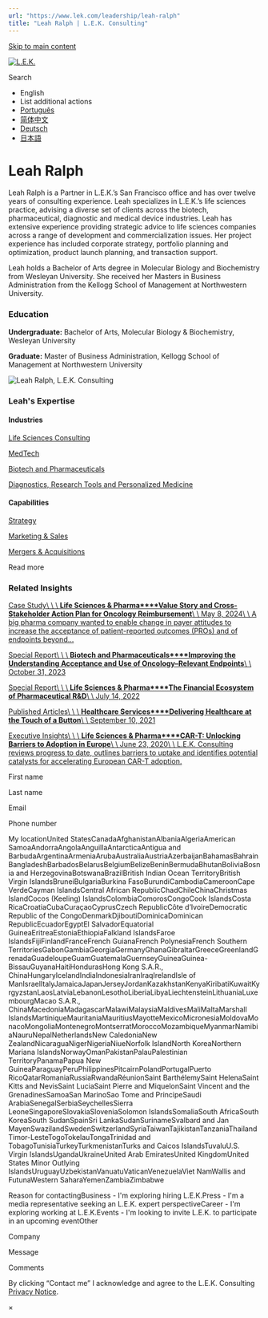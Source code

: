 ```yaml
---
url: "https://www.lek.com/leadership/leah-ralph"
title: "Leah Ralph | L.E.K. Consulting"
---
```


[Skip to main content](https://www.lek.com/leadership/leah-ralph#main-content)

[![L.E.K.](https://www.lek.com/themes/lek/images/new-logo.svg)](https://www.lek.com/ "L.E.K.")

Search

- English
- List additional actions
- [Português](https://www.lek.com/pt-br/lek-brazil)
- [简体中文](https://www.lek.com/zh-hant/lek-china)
- [Deutsch](https://www.lek.com/de/lek-germany)
- [日本語](https://www.lek.com/ja/lek-japan)

# Leah Ralph

Leah Ralph is a Partner in L.E.K.’s San Francisco office and has over twelve years of consulting experience. Leah specializes in L.E.K.’s life sciences practice, advising a diverse set of clients across the biotech, pharmaceutical, diagnostic and medical device industries. Leah has extensive experience providing strategic advice to life sciences companies across a range of development and commercialization issues. Her project experience has included corporate strategy, portfolio planning and optimization, product launch planning, and transaction support.

Leah holds a Bachelor of Arts degree in Molecular Biology and Biochemistry from Wesleyan University. She received her Masters in Business Administration from the Kellogg School of Management at Northwestern University.

### Education

**Undergraduate:** Bachelor of Arts, Molecular Biology & Biochemistry, Wesleyan University

**Graduate:** Master of Business Administration, Kellogg School of Management at Northwestern University

![Leah Ralph, L.E.K. Consulting](https://www.lek.com/sites/default/files/profile-images/leah-ralph-web.jpg)

### Leah's Expertise

#### Industries

[Life Sciences Consulting](https://www.lek.com/industries/life-sciences-pharma)

[MedTech](https://www.lek.com/industries/medtech)

[Biotech and Pharmaceuticals](https://www.lek.com/industries/life-sciences-pharma/biotech-pharmaceutical)

[Diagnostics, Research Tools and Personalized Medicine](https://www.lek.com/industries/life-sciences-pharma/diagnostics-tools-personalized-medicine)

#### Capabilities

[Strategy](https://www.lek.com/capabilities/strategy)

[Marketing & Sales](https://www.lek.com/capabilities/marketing-and-sales)

[Mergers & Acquisitions](https://www.lek.com/capabilities/mergers-acquisitions)

Read more

### Related Insights

[Case Study\\
\\
\\
**Life Sciences & Pharma****Value Story and Cross-Stakeholder Action Plan for Oncology Reimbursement**\\
\\
May 8, 2024\\
\\
A big pharma company wanted to enable change in payer attitudes to increase the acceptance of patient-reported outcomes (PROs) and of endpoints beyond…](https://www.lek.com/insights/hea/eu/cs/value-story-and-cross-stakeholder-action-plan-oncology-reimbursement)

[Special Report\\
\\
\\
**Biotech and Pharmaceuticals****Improving the Understanding Acceptance and Use of Oncology–Relevant Endpoints**\\
\\
October 31, 2023](https://www.lek.com/insights/hea/eu/sr/improving-understanding-acceptance-and-use-oncology-relevant-endpoints)

[Special Report\\
\\
\\
**Life Sciences & Pharma****The Financial Ecosystem of Pharmaceutical R&D**\\
\\
July 14, 2022](https://www.lek.com/insights/sr/financial-ecosystem-pharmaceutical-rd)

[Published Articles\\
\\
\\
**Healthcare Services****Delivering Healthcare at the Touch of a Button**\\
\\
September 10, 2021](https://www.lek.com/sites/default/files/PDFs/HealthcareMarketsUK_AugustSeptember_2021%20copy.pdf)

[Executive Insights\\
\\
\\
**Life Sciences & Pharma****CAR-T: Unlocking Barriers to Adoption in Europe**\\
\\
June 23, 2020\\
\\
L.E.K. Consulting reviews progress to date, outlines barriers to uptake and identifies potential catalysts for accelerating European CAR-T adoption.](https://www.lek.com/insights/ei/car-t-unlocking-barriers-adoption-europe)

First name

Last name

Email

Phone number

My locationUnited StatesCanadaAfghanistanAlbaniaAlgeriaAmerican SamoaAndorraAngolaAnguillaAntarcticaAntigua and BarbudaArgentinaArmeniaArubaAustraliaAustriaAzerbaijanBahamasBahrainBangladeshBarbadosBelarusBelgiumBelizeBeninBermudaBhutanBoliviaBosnia and HerzegovinaBotswanaBrazilBritish Indian Ocean TerritoryBritish Virgin IslandsBruneiBulgariaBurkina FasoBurundiCambodiaCameroonCape VerdeCayman IslandsCentral African RepublicChadChileChinaChristmas IslandCocos (Keeling) IslandsColombiaComorosCongoCook IslandsCosta RicaCroatiaCubaCuraçaoCyprusCzech RepublicCôte d’IvoireDemocratic Republic of the CongoDenmarkDjiboutiDominicaDominican RepublicEcuadorEgyptEl SalvadorEquatorial GuineaEritreaEstoniaEthiopiaFalkland IslandsFaroe IslandsFijiFinlandFranceFrench GuianaFrench PolynesiaFrench Southern TerritoriesGabonGambiaGeorgiaGermanyGhanaGibraltarGreeceGreenlandGrenadaGuadeloupeGuamGuatemalaGuernseyGuineaGuinea-BissauGuyanaHaitiHondurasHong Kong S.A.R., ChinaHungaryIcelandIndiaIndonesiaIranIraqIrelandIsle of ManIsraelItalyJamaicaJapanJerseyJordanKazakhstanKenyaKiribatiKuwaitKyrgyzstanLaosLatviaLebanonLesothoLiberiaLibyaLiechtensteinLithuaniaLuxembourgMacao S.A.R., ChinaMacedoniaMadagascarMalawiMalaysiaMaldivesMaliMaltaMarshall IslandsMartiniqueMauritaniaMauritiusMayotteMexicoMicronesiaMoldovaMonacoMongoliaMontenegroMontserratMoroccoMozambiqueMyanmarNamibiaNauruNepalNetherlandsNew CaledoniaNew ZealandNicaraguaNigerNigeriaNiueNorfolk IslandNorth KoreaNorthern Mariana IslandsNorwayOmanPakistanPalauPalestinian TerritoryPanamaPapua New GuineaParaguayPeruPhilippinesPitcairnPolandPortugalPuerto RicoQatarRomaniaRussiaRwandaRéunionSaint BarthélemySaint HelenaSaint Kitts and NevisSaint LuciaSaint Pierre and MiquelonSaint Vincent and the GrenadinesSamoaSan MarinoSao Tome and PrincipeSaudi ArabiaSenegalSerbiaSeychellesSierra LeoneSingaporeSlovakiaSloveniaSolomon IslandsSomaliaSouth AfricaSouth KoreaSouth SudanSpainSri LankaSudanSurinameSvalbard and Jan MayenSwazilandSwedenSwitzerlandSyriaTaiwanTajikistanTanzaniaThailandTimor-LesteTogoTokelauTongaTrinidad and TobagoTunisiaTurkeyTurkmenistanTurks and Caicos IslandsTuvaluU.S. Virgin IslandsUgandaUkraineUnited Arab EmiratesUnited KingdomUnited States Minor Outlying IslandsUruguayUzbekistanVanuatuVaticanVenezuelaViet NamWallis and FutunaWestern SaharaYemenZambiaZimbabwe

Reason for contactingBusiness - I'm exploring hiring L.E.K.Press - I'm a media representative seeking an L.E.K. expert perspectiveCareer - I'm exploring working at L.E.K.Events - I'm looking to invite L.E.K. to participate in an upcoming eventOther

Company

Message

Comments

By clicking “Contact me” I acknowledge and agree to the L.E.K. Consulting [Privacy Notice](https://www.lek.com/lek-consulting-privacy-policy).

×